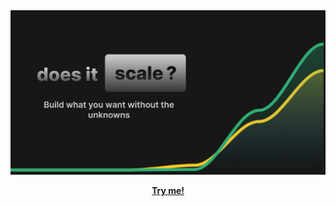 <img alt="Does it scale logo with text saying build what you want without the unknowns" src="./.github/assets/preview.png">

<p align="center">
  <a href="https://doesitscale.dev/"><strong>Try me!</strong></a>
</p>
